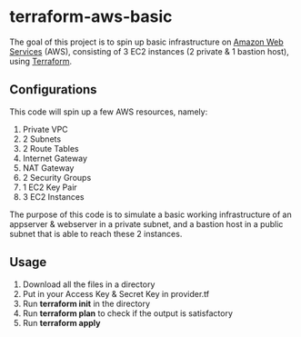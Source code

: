 # terraform-aws-basic
The goal of this project is to spin up basic infrastructure on [Amazon Web Services](http://aws.amazon.com/) (AWS), consisting of 3 EC2 instances (2 private & 1 bastion host), using [Terraform](http://terraform.io).

## Configurations
This code will spin up a few AWS resources, namely:
1. Private VPC
2. 2 Subnets
3. 2 Route Tables
4. Internet Gateway
5. NAT Gateway
6. 2 Security Groups
7. 1 EC2 Key Pair
8. 3 EC2 Instances

The purpose of this code is to simulate a basic working infrastructure of an appserver & webserver in a private subnet, and a bastion host in a public subnet that is able to reach these 2 instances. 

## Usage
1. Download all the files in a directory
2. Put in your Access Key & Secret Key in provider.tf
3. Run **terraform init** in the directory
4. Run **terraform plan** to check if the output is satisfactory
5. Run **terraform apply**
